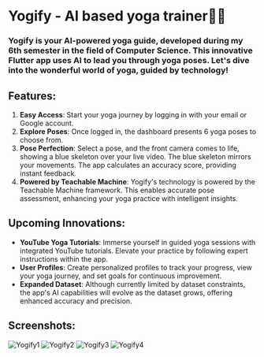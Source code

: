 # Yogify - AI based yoga trainer🧘‍♂️
### Yogify is your AI-powered yoga guide, developed during my 6th semester in the field of Computer Science. This innovative Flutter app uses AI to lead you through yoga poses. Let's dive into the wonderful world of yoga, guided by technology!
## Features:
1. **Easy Access**: Start your yoga journey by logging in with your email or Google account.
1. **Explore Poses**: Once logged in, the dashboard presents 6 yoga poses to choose from.
1. **Pose Perfection**: Select a pose, and the front camera comes to life, showing a blue skeleton over your live video. The blue skeleton mirrors your movements. The app calculates an accuracy score, providing instant feedback.
1. **Powered by Teachable Machine**: Yogify's technology is powered by the Teachable Machine framework. This enables accurate pose assessment, enhancing your yoga practice with intelligent insights.
## Upcoming Innovations:
- **YouTube Yoga Tutorials**: Immerse yourself in guided yoga sessions with integrated YouTube tutorials. Elevate your practice by following expert instructions within the app.
- **User Profiles**: Create personalized profiles to track your progress, view your yoga journey, and set goals for continuous improvement.
- **Expanded Dataset**: Although currently limited by dataset constraints, the app's AI capabilities will evolve as the dataset grows, offering enhanced accuracy and precision.
## Screenshots:
![Yogify1](https://github.com/DeepaNadar/Yogify/assets/141585733/6d141930-5ac0-4434-acea-c9146aafb4a3) ![Yogify2](https://github.com/DeepaNadar/Yogify/assets/141585733/63d6a3b2-1fdb-4f0d-8064-236a6d293800)
![Yogify3](https://github.com/DeepaNadar/Yogify/assets/141585733/65b44850-f32b-4d88-bac4-68ebb9aafd60) ![Yogify4](https://github.com/DeepaNadar/Yogify/assets/141585733/f1922dc8-0be0-4d22-be8f-33099c00de0a)




